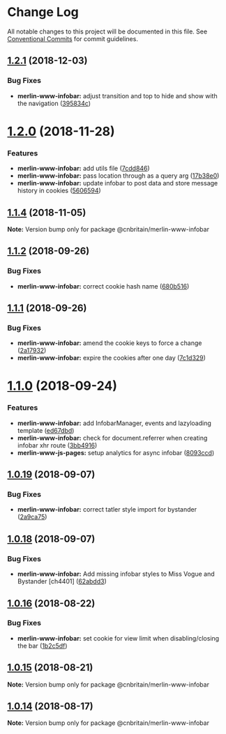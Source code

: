 # Change Log

All notable changes to this project will be documented in this file.
See [Conventional Commits](https://conventionalcommits.org) for commit guidelines.

<a name="1.2.1"></a>
## [1.2.1](https://github.com/cnduk/merlin-www-components/compare/@cnbritain/merlin-www-infobar@1.2.0...@cnbritain/merlin-www-infobar@1.2.1) (2018-12-03)


### Bug Fixes

* **merlin-www-infobar:** adjust transition and top to hide and show with the navigation ([395834c](https://github.com/cnduk/merlin-www-components/commit/395834c))




<a name="1.2.0"></a>
# [1.2.0](https://github.com/cnduk/merlin-www-components/compare/@cnbritain/merlin-www-infobar@1.1.4...@cnbritain/merlin-www-infobar@1.2.0) (2018-11-28)


### Features

* **merlin-www-infobar:** add utils file ([7cdd846](https://github.com/cnduk/merlin-www-components/commit/7cdd846))
* **merlin-www-infobar:** pass location through as a query arg ([17b38e0](https://github.com/cnduk/merlin-www-components/commit/17b38e0))
* **merlin-www-infobar:** update infobar to post data and store message history in cookies ([5606594](https://github.com/cnduk/merlin-www-components/commit/5606594))




<a name="1.1.4"></a>
## [1.1.4](https://github.com/cnduk/merlin-www-components/compare/@cnbritain/merlin-www-infobar@1.1.3...@cnbritain/merlin-www-infobar@1.1.4) (2018-11-05)




**Note:** Version bump only for package @cnbritain/merlin-www-infobar

<a name="1.1.2"></a>
## [1.1.2](https://github.com/cnduk/merlin-www-components/compare/@cnbritain/merlin-www-infobar@1.1.1...@cnbritain/merlin-www-infobar@1.1.2) (2018-09-26)


### Bug Fixes

* **merlin-www-infobar:** correct cookie hash name ([680b516](https://github.com/cnduk/merlin-www-components/commit/680b516))




<a name="1.1.1"></a>
## [1.1.1](https://github.com/cnduk/merlin-www-components/compare/@cnbritain/merlin-www-infobar@1.1.0...@cnbritain/merlin-www-infobar@1.1.1) (2018-09-26)


### Bug Fixes

* **merlin-www-infobar:** amend the cookie keys to force a change ([2a17932](https://github.com/cnduk/merlin-www-components/commit/2a17932))
* **merlin-www-infobar:** expire the cookies after one day ([7c1d329](https://github.com/cnduk/merlin-www-components/commit/7c1d329))




<a name="1.1.0"></a>
# [1.1.0](https://github.com/cnduk/merlin-www-components/compare/@cnbritain/merlin-www-infobar@1.0.19...@cnbritain/merlin-www-infobar@1.1.0) (2018-09-24)


### Features

* **merlin-www-infobar:** add InfobarManager, events and lazyloading template ([ed67dbd](https://github.com/cnduk/merlin-www-components/commit/ed67dbd))
* **merlin-www-infobar:** check for document.referrer when creating infobar xhr route ([3bb4916](https://github.com/cnduk/merlin-www-components/commit/3bb4916))
* **merlin-www-js-pages:** setup analytics for async infobar ([8093ccd](https://github.com/cnduk/merlin-www-components/commit/8093ccd))




<a name="1.0.19"></a>
## [1.0.19](https://github.com/cnduk/merlin-www-components/compare/@cnbritain/merlin-www-infobar@1.0.18...@cnbritain/merlin-www-infobar@1.0.19) (2018-09-07)


### Bug Fixes

* **merlin-www-infobar:** correct tatler style import for bystander ([2a9ca75](https://github.com/cnduk/merlin-www-components/commit/2a9ca75))




<a name="1.0.18"></a>
## [1.0.18](https://github.com/cnduk/merlin-www-components/compare/@cnbritain/merlin-www-infobar@1.0.17...@cnbritain/merlin-www-infobar@1.0.18) (2018-09-07)


### Bug Fixes

* **merlin-www-infobar:** Add missing infobar styles to Miss Vogue and Bystander [ch4401] ([62abdd3](https://github.com/cnduk/merlin-www-components/commit/62abdd3))




<a name="1.0.16"></a>
## [1.0.16](https://github.com/cnduk/merlin-www-components/compare/@cnbritain/merlin-www-infobar@1.0.15...@cnbritain/merlin-www-infobar@1.0.16) (2018-08-22)


### Bug Fixes

* **merlin-www-infobar:** set cookie for view limit when disabling/closing the bar ([1b2c5df](https://github.com/cnduk/merlin-www-components/commit/1b2c5df))




<a name="1.0.15"></a>
## [1.0.15](https://github.com/cnduk/merlin-www-components/compare/@cnbritain/merlin-www-infobar@1.0.14...@cnbritain/merlin-www-infobar@1.0.15) (2018-08-21)




**Note:** Version bump only for package @cnbritain/merlin-www-infobar

<a name="1.0.14"></a>
## [1.0.14](https://github.com/cnduk/merlin-www-components/compare/@cnbritain/merlin-www-infobar@1.0.13...@cnbritain/merlin-www-infobar@1.0.14) (2018-08-17)




**Note:** Version bump only for package @cnbritain/merlin-www-infobar
